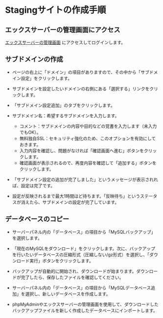 # Stagingサイトの作成手順

## エックスサーバーの管理画面にアクセス
[エックスサーバーの管理画面](https://secure.xserver.ne.jp/xapanel/login/xserver/server/)
にアクセスしてログインします。

## サブドメインの作成
- ページの右上に「ドメイン」の項目がありますので、その中から「サブドメイン設定」をクリックします。  

- サブドメインを設定したいドメインの右側にある「選択する」リンクをクリックします。  

- 「サブドメイン設定追加」のタブをクリックします。  

- サブドメイン名：希望するサブドメインを入力します。  
  - コメント：サブドメインの内容や目的などの覚書を入力します（未入力でもOK）。  
  - 無料独自SSL：セキュリティ強化のため、このオプションを有効にしておきます。  
  - 入力内容を確認し、問題がなければ「確認画面へ進む」ボタンをクリックします。  
  - 確認画面が表示されるので、再度内容を確認して「追加する」ボタンをクリックします。  

- 「サブドメイン設定の追加が完了しました」というメッセージが表示されれば、設定は完了です。  

- 設定が反映されるまで最大1時間ほど待ちます。「反映待ち」というステータスが消えたら、サブドメインの設定が完了しています。  

## データベースのコピー
- サーバーパネル内の「データベース」の項目から「MySQLバックアップ」を選択します。

- 「現在のMySQLをダウンロード」をクリックします。次に、バックアップを行いたいデータベースの圧縮形式（圧縮しない/gz形式）を選択し、「ダウンロード実行」ボタンをクリックします。

- バックアップが自動的に開始され、ダウンロードが始まります。ダウンロードが完了したら、保存したファイルを確認してください。

- サーバーパネル内の「データベース」の項目から「MySQLデータベース追加」を選択し、新しいデータベースを作成します。

- phpMyAdminやエックスサーバーの管理画面を使用して、ダウンロードしたバックアップファイルを新しく作成したデータベースにインポートします。
